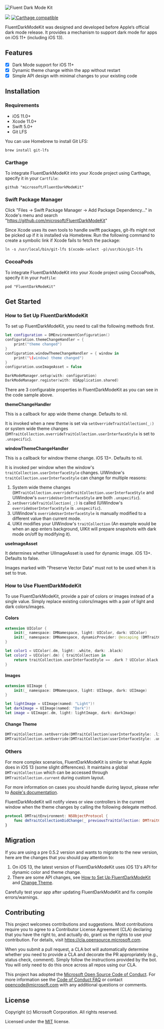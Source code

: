 ![Fluent Dark Mode Kit](Assets/DarkModeKit_Masthead.png)

![](https://github.com/microsoft/FluentDarkModeKit/workflows/CI/badge.svg)
[![Carthage compatible](https://img.shields.io/badge/Carthage-compatible-4BC51D.svg?style=flat)](https://github.com/Carthage/Carthage)

FluentDarkModeKit was designed and developed before Apple‘s official dark mode release. It provides a mechanism to support dark mode for apps on iOS 11+ (including iOS 13).

## Features

- [x] Dark Mode support for iOS 11+
- [x] Dynamic theme change within the app without restart
- [x] Simple API design with minimal changes to your existing code

## Installation

### Requirements

- iOS 11.0+
- Xcode 11.0+
- Swift 5.0+
- Git LFS

You can use Homebrew to install Git LFS:

```
brew install git-lfs
```

### Carthage

To integrate FluentDarkModeKit into your Xcode project using Carthage, specify it in your `Cartfile`:

```
github "microsoft/FluentDarkModeKit"
```

### Swift Package Manager

Click "Files -> Swift Package Manager -> Add Package Dependency..." in Xcode's menu and search "https://github.com/microsoft/FluentDarkModeKit"

Since Xcode uses its own tools to handle swifft packages, git-lfs might not be picked up if it is installed via Homebrew. Run the following command to create a symbolic link if Xcode fails to fetch the package:

```
ln -s /usr/local/bin/git-lfs $(xcode-select -p)/usr/bin/git-lfs
```

### CocoaPods

To integrate FluentDarkModeKit into your Xcode project using CocoaPods, specify it in your `Podfile`:

```
pod "FluentDarkModeKit"
```

## Get Started

### How to Set Up FluentDarkModeKit

To set up FluentDarkModeKit, you need to call the following methods first.

```swift
let configuration = DMEnvironmentConfiguration()
configuration.themeChangeHandler = {
    print("theme changed")
}
configuration.windowThemeChangeHandler = { window in
    print("\(window) theme changed")
}
configuration.useImageAsset = false

DarkModeManager.setup(with: configuration)
DarkModeManager.register(with: UIApplication.shared)
```

There are 3 configurable properties in FluentDarkModeKit as you can see in the code sample above.

**themeChangeHandler**

This is a callback for app wide theme change. Defaults to nil.

It is invoked when a new theme is set via `setOverrideTraitCollection(_:)` or system wide theme changes (`DMTraitCollection.overrideTraitCollection.userInterfaceStyle` is set to `.unspecific`).

**windowThemeChangeHandler**

This is a callback for window theme change. iOS 13+. Defaults to nil.

It is invoked per window when the window's `traitCollection.userInterfaceStyle` changes.
UIWindow's `traitCollection.userInterfaceStyle` can change for multiple reasons:
1. System wide theme changes (`DMTraitCollection.overrideTraitCollection.userInterfaceStyle` and UIWindow's `overrideUserInterfaceStyle` are both `.unspecific`).
2.  `setOverrideTraitCollection(_:)`  is called (UIWindow's `overrideUserInterfaceStyle` is `.unspecific`).
3. UIWindow's `overrideUserInterfaceStyle` is manually modified to a different value than current mode.
4. UIKit modifies your UIWindow's `traitCollection` (An example would be when an app enters background, UIKit will prepare snapshots with dark mode on/off by modifying it).

**useImageAsset**

It determines whether UIImageAsset is used for dynamic image. iOS 13+. Defaults to false.

Images marked with "Preserve Vector Data" must not to be used when it is set to true.

### How to Use FluentDarkModeKit

To use FluentDarkModeKit, provide a pair of colors or images instead of a single value. Simply replace existing colors/images with a pair of light and dark colors/images.

#### Colors

```swift
extension UIColor {
    init(_ namespace: DMNamespace, light: UIColor, dark: UIColor)
    init(_ namespace: DMNamespace, dynamicProvider: @escaping (DMTraitCollection) -> UIColor)
}

let color1 = UIColor(.dm, light: .white, dark: .black)
let color2 = UIColor(.dm) { traitCollection in
    return traitCollection.userInterfaceStyle == .dark ? UIColor.black : UIColor.white
}
```

#### Images

```swift
extension UIImage {
    init(_ namespace: DMNamespace, light: UIImage, dark: UIImage)
}

let lightImage = UIImage(named: "Light")!
let darkImage = UIImage(named: "Dark")!
let image = UIImage(.dm, light: lightImage, dark: darkImage)
```

#### Change Theme

```swift
DMTraitCollection.setOverride(DMTraitCollection(userInterfaceStyle: .light), animated: true) // Change to light theme with animation
DMTraitCollection.setOverride(DMTraitCollection(userInterfaceStyle: .unspecified), animated: true) // Change to "follow system" theme
```

### Others

For more complex scenarios, FluentDarkModeKit is similar to what Apple does in iOS 13 (some slight differences). It maintains a global `DMTraitCollection` which can be accessed through `DMTraitCollection.current` during custom layout. 

For more information on cases you should handle during layout, please refer to [Apple's documentation](https://developer.apple.com/documentation/xcode/supporting_dark_mode_in_your_interface#2993898).

FluentDarkModeKit will notify views or view controllers in the current window when the theme changes by calling the following delegate method. 

```swift
protocol DMTraitEnvironment: NSObjectProtocol {
    func dmTraitCollectionDidChange(_ previousTraitCollection: DMTraitCollection?)
}
```

## Migration

If you are using a pre 0.5.2 version and wants to migrate to the new version, here are the changes that you should pay attention to:

1. On iOS 13, the latest version of FluentDarkModeKit uses iOS 13's API for dynamic color and theme change.
2. There are some API changes, see [How to Set Up FluentDarkModeKit](#how-to-set-up-fluentdarkmodekit) and [Change Theme](#change-theme).

Carefully test your app after updating FluentDarkModeKit and fix compile errors/warnings.


## Contributing

This project welcomes contributions and suggestions. Most contributions require you to agree to a
Contributor License Agreement (CLA) declaring that you have the right to, and actually do, grant us
the rights to use your contribution. For details, visit https://cla.opensource.microsoft.com.

When you submit a pull request, a CLA bot will automatically determine whether you need to provide
a CLA and decorate the PR appropriately (e.g., status check, comment). Simply follow the instructions
provided by the bot. You will only need to do this once across all repos using our CLA.

This project has adopted the [Microsoft Open Source Code of Conduct](https://opensource.microsoft.com/codeofconduct/).
For more information see the [Code of Conduct FAQ](https://opensource.microsoft.com/codeofconduct/faq/) or
contact [opencode@microsoft.com](mailto:opencode@microsoft.com) with any additional questions or comments.

## License

Copyright (c) Microsoft Corporation. All rights reserved.

Licensed under the [MIT](LICENSE) license.
